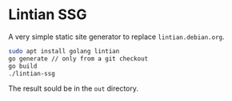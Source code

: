 # Lintian SSG

A very simple static site generator to replace `lintian.debian.org`.

```sh
sudo apt install golang lintian
go generate // only from a git checkout
go build
./lintian-ssg
```

The result sould be in the `out` directory.
